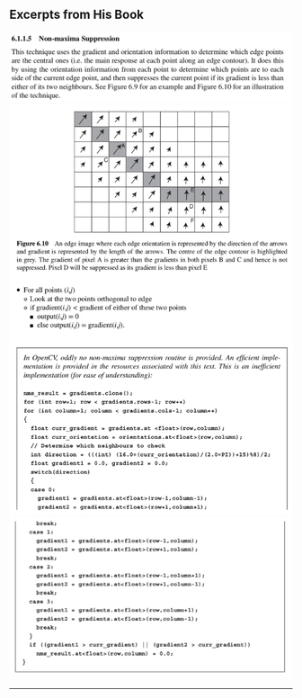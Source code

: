 ## Excerpts from His Book
![a0829973c11601f94c00ad28b43cdf4f.png](../../_resources/a0829973c11601f94c00ad28b43cdf4f.png)
![b904889d622eeb2a23f3533ae44e03e7.png](../../_resources/b904889d622eeb2a23f3533ae44e03e7.png)
![3919a4c2967d4bb9f6733a8463919257.png](../../_resources/3919a4c2967d4bb9f6733a8463919257.png)

---

